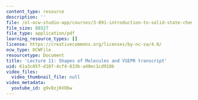 ```yaml
---
content_type: resource
description: ''
file: /ol-ocw-studio-app/courses/3-091-introduction-to-solid-state-chemistry-fall-2018/g9v8zj6VObw_transcript.pdf
file_size: 80327
file_type: application/pdf
learning_resource_types: []
license: https://creativecommons.org/licenses/by-nc-sa/4.0/
ocw_type: OCWFile
resourcetype: Document
title: 'Lecture 11: Shapes of Molecules and VSEPR transcript'
uid: 61a3c05f-d18f-4cf4-833b-a40ec1cd918b
video_files:
  video_thumbnail_file: null
video_metadata:
  youtube_id: g9v8zj6VObw
---
```

